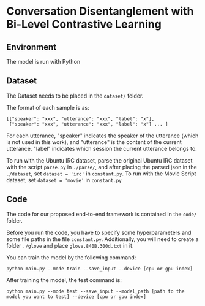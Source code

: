 # Conversation Disentanglement with Bi-Level Contrastive Learning

## Environment

The model is run with Python

## Dataset

The Dataset needs to be placed in the ``dataset/`` folder.

The format of each sample is as:

	[["speaker": "xxx", "utterance": "xxx", "label": "x"], 
	 ["speaker": "xxx", "utterance": "xxx", "label": "x"] ... ]

For each utterance, "speaker" indicates the speaker of the utterance (which is not used in this work), and "utterance" is the content of the current utterance. "label" indicates which session the current utterance belongs to.

To run with the Ubuntu IRC dataset, parse the original Ubuntu IRC dataset with the script ``parse.py`` in ``./parse/``, and after placing the parsed json in the ``./dataset``, set ``dataset = 'irc'`` in ``constant.py``. To run with the Movie Script dataset, set ``dataset = 'movie'`` in ``constant.py``

## Code

The code for our proposed end-to-end framework is contained in the ``code/`` folder.

Before you run the code, you have to specify some hyperparameters and some file paths in the file ``constant.py``. Additionally, you will need to create a folder ``./glove`` and place ``glove.840B.300d.txt`` in it.

You can train the model by the following command:

	python main.py --mode train --save_input --device [cpu or gpu index]

After training the model, the test command is:

	python main.py --mode test --save_input --model_path [path to the model you want to test] --device [cpu or gpu index]

